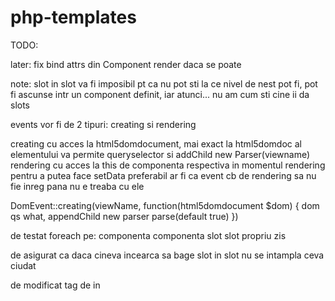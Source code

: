 # php-templates

TODO:

later: fix bind attrs din Component render daca se poate


note: slot in slot va fi imposibil pt ca nu pot sti la ce nivel de nest pot fi, pot fi ascunse intr un component definit, iar atunci... nu am cum sti cine ii da slots

events vor fi de 2 tipuri: creating si rendering

creating cu acces la html5domdocument, mai exact la html5domdoc al elementului va permite queryselector si addChild new Parser(viewname)
rendering cu acces la this de componenta respectiva in momentul rendering pentru a putea face setData
preferabil ar fi ca event cb de rendering sa nu fie inreg pana nu e treaba cu ele

DomEvent::creating(viewName, function(html5domdocument $dom) {
    dom qs what, appendChild new parser parse(default true)
})

de testat foreach pe:
 componenta
 componenta slot
 slot propriu zis

de asigurat ca daca cineva incearca sa bage slot in slot nu se intampla ceva ciudat

de modificat tag de <component> in <template>

de gasit o solutie pentru bind attrs mai elegant? prefix a- gen a-rows/:a-rows pare cel mai ok pana acum

!!!blocks!!! un fel se sloturi, completate prin addSlot, dar care nu arunca childnodes, in schimb fac parse pentru fiecare in parte, vor avea un sortorder dupa care sunt filtrate inainte de render
pentru a fi viabile, trb sa am slot in slot posibil
fac ++ si -- pe fiecare parsare si tin un map
file
 <comp>
  comp2
   bind

comp2
 comp3
  slot

comp3 ia slots de la comp2

function comp() {
    comp2->render()
}

function comp2() {
    comp3->addSlot(this slot)
    comp3->render()
}

addSlot va pastra referinta catre Parent, functia e binduita cu this de Parsed, iar sloturile nested sunt preluate folosind this parent ... 
facem asa
cand vine primul comp, incepem calatoria:
facem new parser parse cu nest++:
la primul e cu nest 0
pentru fiecare slotnode, new Parser, deep trecut in constructir
in aceat moment, 
de fiecare data cand intalnesc un comp slot direct al unei comp, deep devine 0+1
de fiecare data cand intalnesc un nod normal ca slot al unui component, deep se reseteaza la 0

trb ca parse sa aiba si un cbf extern...